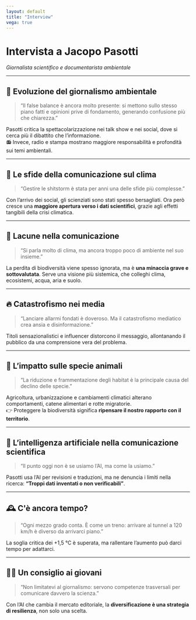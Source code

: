 ```yaml
---
layout: default
title: "Interview"
vega: true
---
```


# Intervista a Jacopo Pasotti  
*Giornalista scientifico e documentarista ambientale*

---

## 🧠 Evoluzione del giornalismo ambientale  
> “Il false balance è ancora molto presente: si mettono sullo stesso piano fatti e opinioni prive di fondamento, generando confusione più che chiarezza.”

Pasotti critica la spettacolarizzazione nei talk show e nei social, dove si cerca più il dibattito che l’informazione.  
📻 Invece, radio e stampa mostrano maggiore responsabilità e profondità sui temi ambientali.

---

## 📢 Le sfide della comunicazione sul clima  
> “Gestire le shitstorm è stata per anni una delle sfide più complesse.”

Con l’arrivo dei social, gli scienziati sono stati spesso bersagliati. Ora però cresce una **maggiore apertura verso i dati scientifici**, grazie agli effetti tangibili della crisi climatica.

---

## 🌱 Lacune nella comunicazione  
> “Si parla molto di clima, ma ancora troppo poco di ambiente nel suo insieme.”

La perdita di biodiversità viene spesso ignorata, ma è **una minaccia grave e sottovalutata**. Serve una visione più sistemica, che colleghi clima, ecosistemi, acqua, aria e suolo.

---

## 🔥 Catastrofismo nei media  
> “Lanciare allarmi fondati è doveroso. Ma il catastrofismo mediatico crea ansia e disinformazione.”

Titoli sensazionalistici e influencer distorcono il messaggio, allontanando il pubblico da una comprensione vera del problema.

---

## 🐾 L’impatto sulle specie animali  
> “La riduzione e frammentazione degli habitat è la principale causa del declino delle specie.”

Agricoltura, urbanizzazione e cambiamenti climatici alterano comportamenti, catene alimentari e rotte migratorie.  
👉 Proteggere la biodiversità significa **ripensare il nostro rapporto con il territorio**.

---

## 🤖 L’intelligenza artificiale nella comunicazione scientifica  
> “Il punto oggi non è se usiamo l’AI, ma come la usiamo.”

Pasotti usa l’AI per revisioni e traduzioni, ma ne denuncia i limiti nella ricerca: **“Troppi dati inventati o non verificabili”**.

---

## 🕰️ C'è ancora tempo?  
> “Ogni mezzo grado conta. È come un treno: arrivare al tunnel a 120 km/h è diverso da arrivarci piano.”

La soglia critica dei +1,5 °C è superata, ma rallentare l’aumento può darci tempo per adattarci.

---

## 👩‍🎓 Un consiglio ai giovani  
> “Non limitatevi al giornalismo: servono competenze trasversali per comunicare davvero la scienza.”

Con l’AI che cambia il mercato editoriale, la **diversificazione è una strategia di resilienza**, non solo una scelta.

